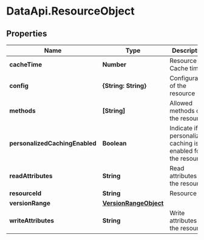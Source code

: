 # DataApi.ResourceObject

## Properties

Name | Type | Description | Notes
------------ | ------------- | ------------- | -------------
**cacheTime** | **Number** | Resource Cache time | [optional] 
**config** | **{String: String}** | Configuration of the resource | [optional] 
**methods** | **[String]** | Allowed methods of the resource | 
**personalizedCachingEnabled** | **Boolean** | Indicate if the personalized caching is enabled for the resource | [optional] 
**readAttributes** | **String** | Read attributes of the resource | [optional] 
**resourceId** | **String** | Resource ID | 
**versionRange** | [**VersionRangeObject**](VersionRangeObject.md) |  | [optional] 
**writeAttributes** | **String** | Write attributes of the resource | [optional] 


